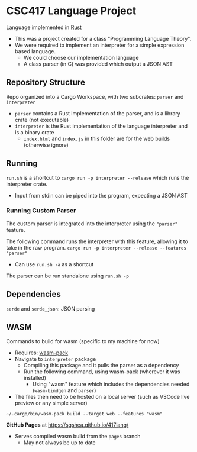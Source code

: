 # CSC417 Language Project
Language implemented in [Rust](https://www.rust-lang.org/)
- This was a project created for a class "Programming Language Theory".
- We were required to implement an interpreter for a simple expression based language.
    - We could choose our implementation language
    - A class parser (in C) was provided which output a JSON AST

## Repository Structure
Repo organized into a Cargo Workspace, with two subcrates: `parser` and `interpreter`
- `parser` contains a Rust implementation of the parser, and is a library crate (not executable)
- `interpreter` is the Rust implementation of the language interpreter and is a binary crate
    - `index.html` and `index.js` in this folder are for the web builds (otherwise ignore)

## Running
`run.sh` is a shortcut to `cargo run -p interpreter --release` which runs the interpreter crate.
- Input from stdin can be piped into the program, expecting a JSON AST

### Running Custom Parser
The custom parser is integrated into the interpreter using the `"parser"` feature.

The following command runs the interpreter with this feature, allowing it to take in the raw program.
`cargo run -p interpreter --release --features "parser"`
- Can use `run.sh -a` as a shortcut

The parser can be run standalone using `run.sh -p`
## Dependencies
`serde` and `serde_json`: JSON parsing

## WASM
Commands to build for wasm (specific to my machine for now)
- Requires: [wasm-pack](https://github.com/rustwasm/wasm-pack)
- Navigate to `interpreter` package
    - Compiling this package and it pulls the parser as a dependency
    - Run the following command, using wasm-pack (wherever it was installed)
        - Using "wasm" feature which includes the dependencies needed (`wasm-bindgen` and `parser`)
- The files then need to be hosted on a local server (such as VSCode live preview or any simple server)
```
~/.cargo/bin/wasm-pack build --target web --features "wasm"
```
**GitHub Pages** at https://sgshea.github.io/417lang/
- Serves compiled wasm build from the `pages` branch
    - May not always be up to date
